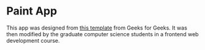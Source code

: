 # Paint App
This app was designed from [this template](https://www.geeksforgeeks.org/paint-app-using-reactjs/) from Geeks for Geeks. It was then modified by the graduate computer science students in a frontend web development course. 
